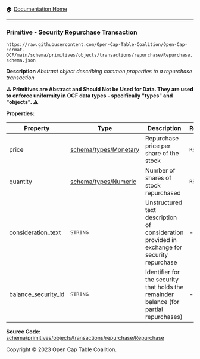 :house: [Documentation Home](../../../../../../README.md)

---

### Primitive - Security Repurchase Transaction

`https://raw.githubusercontent.com/Open-Cap-Table-Coalition/Open-Cap-Format-OCF/main/schema/primitives/objects/transactions/repurchase/Repurchase.schema.json`

**Description** _Abstract object describing common properties to a repurchase transaction_

**:warning: Primitives are Abstract and Should Not be Used for Data. They are used to enforce uniformity in OCF data types - specifically "types" and "objects". :warning:**

**Properties:**

| Property            | Type                                                   | Description                                                                                 | Required   |
| ------------------- | ------------------------------------------------------ | ------------------------------------------------------------------------------------------- | ---------- |
| price               | [schema/types/Monetary](../../../../types/Monetary.md) | Repurchase price per share of the stock                                                     | `REQUIRED` |
| quantity            | [schema/types/Numeric](../../../../types/Numeric.md)   | Number of shares of stock repurchased                                                       | `REQUIRED` |
| consideration_text  | `STRING`                                               | Unstructured text description of consideration provided in exchange for security repurchase | -          |
| balance_security_id | `STRING`                                               | Identifier for the security that holds the remainder balance (for partial repurchases)      | -          |

**Source Code:** [schema/primitives/objects/transactions/repurchase/Repurchase](../../../../../../../schema/primitives/objects/transactions/repurchase/Repurchase.schema.json)

Copyright © 2023 Open Cap Table Coalition.
